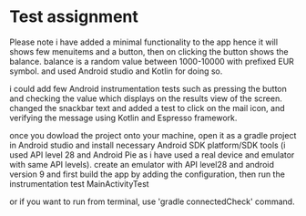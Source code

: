 # Test assignment

Please note i have added a minimal functionality to the app hence it will shows few menuitems and a button, then on clicking the button shows the balance. balance is a random value between 1000-10000 with prefixed EUR symbol. and used Android studio and Kotlin for doing so.

i could add few Android instrumentation tests such as pressing the button and checking the value which displays on the results view of the screen. changed the snackbar text and added a test to click on the mail icon, and verifying the message using Kotlin and Espresso framework.

once you dowload the project onto your machine, open it as a gradle project in Android studio and install necessary Android SDK platform/SDK tools (i used API level 28 and Android Pie as i have used a real device and emulator with same API levels).
create an emulator with API level28 and android version 9 and first build the app by adding the configuration, then run the instrumentation test MainActivityTest

or if you want to run from terminal, use 'gradle connectedCheck' command.
